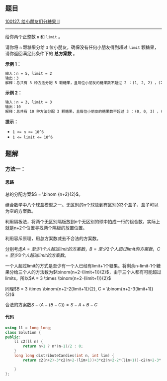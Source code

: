## 题目

[100127. 给小朋友们分糖果 II](https://leetcode.cn/problems/distribute-candies-among-children-ii/description/)

---

给你两个正整数 `n` 和 `limit` 。

请你将 `n` 颗糖果分给 `3` 位小朋友，确保没有任何小朋友得到超过 `limit` 颗糖果，请你返回满足此条件下的 **总方案数** 。

  

**示例 1：**

```txt
输入：n = 5, limit = 2
输出：3
解释：总共有 3 种方法分配 5 颗糖果，且每位小朋友的糖果数不超过 2 ：(1, 2, 2) ，(2, 1, 2) 和 (2, 2, 1) 。
```

**示例 2：**

```txt
输入：n = 3, limit = 3
输出：10
解释：总共有 10 种方法分配 3 颗糖果，且每位小朋友的糖果数不超过 3 ：(0, 0, 3) ，(0, 1, 2) ，(0, 2, 1) ，(0, 3, 0) ，(1, 0, 2) ，(1, 1, 1) ，(1, 2, 0) ，(2, 0, 1) ，(2, 1, 0) 和 (3, 0, 0) 。
```
  

**提示：**

-   `1 <= n <= 10^6`
-   `1 <= limit <= 10^6`

  

## 题解

### 方法一：

#### 思路


总的分配方案$S = \binom {n+2}{2}$。

组合数学中八个球盒模型之一。无区别的n个球放到有区别的3个盒子，盒子可以为空的方案数。

利用隔板法，将两个无区别隔板放到n个无区别的球中拍成一行的组合数，实际上就是n+2个位置寻找两个隔板的放置位置。

利用容斥原理，用总方案数减去不合法的方案数。

分别考虑$A=至少1个人超过limit的方案数，B=至少2个人超过limit的方案数，C=至少3个人超过limit的方案数$。


一个人超过limit的方式是至少有一个人已经有limit+1个糖果。将剩余n-limit-1个糖果分给三个人的方法数为$\binom{n+2-(limit+1)}{2}$，由于三个人都有可能超过limits，所以$A = 3 \times \binom{n+2-(limit+1)}{2}$

同理$B = 3 \times \binom{n+2-2(limit+1)}{2}, C = \binom{n+2-3(limit+1)}{2}$

合法的方案数$S-(A-(B-C)) = S-A+B-C$


#### 代码

```C++
using ll = long long;
class Solution {
public:
    ll c2(ll n) {
        return n>1 ? n*(n-1)/2 : 0;
    }
    long long distributeCandies(int n, int lim) {
        return c2(n+2)-3*c2(n+2-(lim+1))+3*c2(n+2-2*(lim+1))-c2(n+2-3*(lim+1));

    }
};
```

